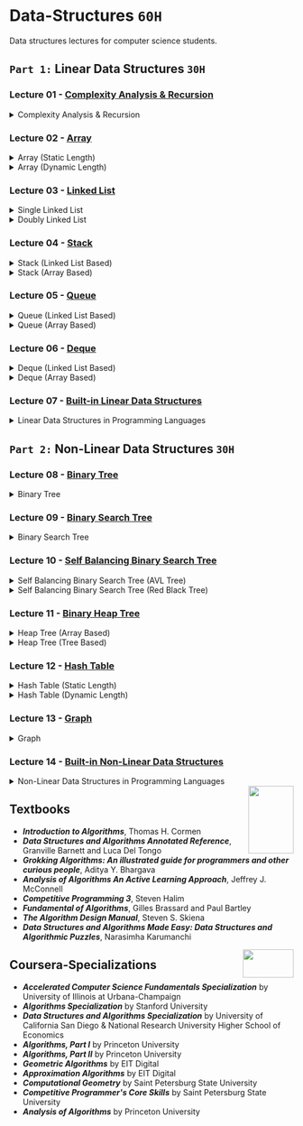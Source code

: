 # Data-Structures `60H`
Data structures lectures for computer science students.
 
## `Part 1:` Linear Data Structures `30H`

### Lecture 01 - [Complexity Analysis & Recursion](https://github.com/cs-MohamedAyman/Data-Structures/tree/master/Lecture%2001%20-%20Complexity%20Analysis%20%26%20Recursion)
<details>
<summary>Complexity Analysis & Recursion</summary>
<br>
<ul>
  <li>Introduction to Data Structures</li>
  <li>Execution Time Cases</li>
  <li>Complexity Analysis Examples</li>
  <li>Recursion</li>
  <li>Iteration vs. Recursion Examples</li>
</ul>
</details>

### Lecture 02 - [Array](https://github.com/cs-MohamedAyman/Data-Structures/tree/master/Lecture%2002%20-%20Array)
<details>
<summary>Array (Static Length)</summary>
<br>
<ul>
  <li>Introduction to Arrays</li>
  <li>Insertion Operation</li>
  <li>Deletion Operation</li>
  <li>Search Operation</li>
  <li>Traverse Operation</li>
  <li>Time Complexity & Space Complexity</li>
</ul>
</details>

<details>
<summary>Array (Dynamic Length)</summary>
<br>
<ul>
  <li>Introduction to Arrays</li>
  <li>Insertion Operation</li>
  <li>Deletion Operation</li>
  <li>Search Operation</li>
  <li>Traverse Operation</li>
  <li>Time Complexity & Space Complexity</li>
</ul>
</details>

### Lecture 03 - [Linked List](https://github.com/cs-MohamedAyman/Data-Structures/tree/master/Lecture%2003%20-%20Linked%20List)
<details>
<summary>Single Linked List</summary>
<br>
<ul>
  <li>Introduction to Linked Lists</li>
  <li>Insertion Operation</li>
  <li>Deletion Operation</li>
  <li>Search Operation</li>
  <li>Traverse Operation</li>
  <li>Time Complexity & Space Complexity</li>
</ul>
</details>

<details>
<summary>Doubly Linked List </summary>
<br>
<ul>
  <li>Introduction to Linked Lists</li>
  <li>Insertion Operation</li>
  <li>Deletion Operation</li>
  <li>Search Operation</li>
  <li>Traverse Operation</li>
  <li>Time Complexity & Space Complexity</li>
</ul>
</details>

### Lecture 04 - [Stack](https://github.com/cs-MohamedAyman/Data-Structures/tree/master/Lecture%2004%20-%20Stack)
<details>
<summary>Stack (Linked List Based)</summary>
<br>
<ul>
  <li>Introduction to Stack</li>
  <li>Insertion Operation</li>
  <li>Deletion Operation</li>
  <li>Top Operation</li>
  <li>Time Complexity & Space Complexity</li>
</ul>
</details>

<details>
<summary>Stack (Array Based)</summary>
<br>
<ul>
  <li>Introduction to Stack</li>
  <li>Insertion Operation</li>
  <li>Deletion Operation</li>
  <li>Top Operation</li>
  <li>Time Complexity & Space Complexity</li>
</ul>
</details>

### Lecture 05 - [Queue](https://github.com/cs-MohamedAyman/Data-Structures/tree/master/Lecture%2005%20-%20Queue)
<details>
<summary>Queue (Linked List Based)</summary>
<br>
<ul>
  <li>Introduction to Queue</li>
  <li>Insertion Operation</li>
  <li>Deletion Operation</li>
  <li>Front & Back Operations</li>
  <li>Time Complexity & Space Complexity</li>
</ul>
</details>

<details>
<summary>Queue (Array Based)</summary>
<br>
<ul>
  <li>Introduction to Queue</li>
  <li>Insertion Operation</li>
  <li>Deletion Operation</li>
  <li>Front & Back Operations</li>
  <li>Time Complexity & Space Complexity</li>
</ul>
</details>

### Lecture 06 - [Deque](https://github.com/cs-MohamedAyman/Data-Structures/tree/master/Lecture%2006%20-%20Deque)
<details>
<summary>Deque (Linked List Based)</summary>
<br>
<ul>
  <li>Introduction to Deque</li>
  <li>Insertion Operation</li>
  <li>Deletion Operation</li>
  <li>Front & Back Operations</li>
  <li>Traverse Operation</li>
  <li>Time Complexity & Space Complexity</li>
</ul>
</details>

<details>
<summary>Deque (Array Based)</summary>
<br>
<ul>
  <li>Introduction to Deque</li>
  <li>Insertion Operation</li>
  <li>Deletion Operation</li>
  <li>Front & Back Operations</li>
  <li>Traverse Operation</li>
  <li>Time Complexity & Space Complexity</li>
</ul>
</details>

### Lecture 07 - [Built-in Linear Data Structures](https://github.com/cs-MohamedAyman/Data-Structures/tree/master/Lecture%2007%20-%20Built-in%20Linear%20Data%20Structures)
<details>
<summary>Linear Data Structures in Programming Languages</summary>
<br>
<ul>
  <li>Vector</li>
  <li>List</li>
  <li>Stack</li>
  <li>Queue</li>
  <li>Deque</li>
</ul>
</details>

## `Part 2:` Non-Linear Data Structures `30H`

### Lecture 08 - [Binary Tree](https://github.com/cs-MohamedAyman/Data-Structures/tree/master/Lecture%2008%20-%20Binary%20Tree)
<details>
<summary>Binary Tree</summary>
<br>
<ul>
  <li>Introduction to Binary Tree</li>
  <li>Traverse Operation</li>
  <li>BFS vs. DFS for Binary Tree</li>
  <li>Search Operation</li>
  <li>Deletion Operation</li>
  <li>Time Complexity & Space Complexity</li>
</ul>
</details>

### Lecture 09 - [Binary Search Tree](https://github.com/cs-MohamedAyman/Data-Structures/tree/master/Lecture%2009%20-%20Binary%20Search%20Tree)
<details>
<summary>Binary Search Tree</summary>
<br>
<ul>
  <li>Introduction to Binary Search Tree</li>
  <li>Insertion Operation</li>
  <li>Deletion Operation</li>
  <li>Search Operation</li>
  <li>Traverse Operation</li>
  <li>Time Complexity & Space Complexity</li>
  <li>Balanced Binary Tree Property</li>
</ul>
</details>

### Lecture 10 - [Self Balancing Binary Search Tree](https://github.com/cs-MohamedAyman/Data-Structures/tree/master/Lecture%2010%20-%20Self%20Balancing%20Binary%20Search%20Tree)
<details>
<summary>Self Balancing Binary Search Tree (AVL Tree)</summary>
<br>
<ul>
  <li>Introduction to AVL Tree</li>
  <li>Rotation Operation</li>
  <li>Insertion Operation</li>
  <li>Deletion Operation</li>
  <li>Search Operation</li>
  <li>Traverse Operation</li>
  <li>Time Complexity & Space Complexity</li>
</ul>
</details>

<details>
<summary>Self Balancing Binary Search Tree (Red Black Tree)</summary>
<br>
<ul>
  <li>Introduction to Red Black Tree</li>
  <li>Rotation Operation</li>
  <li>Insertion Operation</li>
  <li>Deletion Operation</li>
  <li>Search Operation</li>
  <li>Traverse Operation</li>
  <li>Time Complexity & Space Complexity</li>
</ul>
</details>

### Lecture 11 - [Binary Heap Tree](https://github.com/cs-MohamedAyman/Data-Structures/tree/master/Lecture%2011%20-%20Binary%20Heap%20Tree)
<details>
<summary>Heap Tree (Array Based)</summary>
<br>
<ul>
  <li>Introduction to Binary Heap Tree</li>
  <li>Insertion Operation</li>
  <li>Deletion Operation</li>
  <li>Top Operation</li>
  <li>Time Complexity & Space Complexity</li>
</ul>
</details>

<details>
<summary>Heap Tree (Tree Based)</summary>
<br>
<ul>
  <li>Introduction to Binary Heap Tree</li>
  <li>Insertion Operation</li>
  <li>Deletion Operation</li>
  <li>Top Operation</li>
  <li>Time Complexity & Space Complexity</li>
</ul>
</details>

### Lecture 12 - [Hash Table](https://github.com/cs-MohamedAyman/Data-Structures/tree/master/Lecture%2012%20-%20Hash%20Table)
<details>
<summary>Hash Table (Static Length)</summary>
<br>
<ul>
  <li>Introduction to Hash Tables</li>
  <li>Collision Resolution</li>
  <li>Separate Chaining</li>
  <li>Open Addressing</li>
  <li>Double Hashing</li>
  <li>Time Complexity & Space Complexity</li>
</ul>
</details>

<details>
<summary>Hash Table (Dynamic Length)</summary>
<br>
<ul>
  <li>Introduction to Rehashing</li>
  <li>Rehashing Separate Chaining</li>
  <li>Rehashing Double Hashing</li>
  <li>Time Complexity & Space Complexity</li>
</ul>
</details>

### Lecture 13 - [Graph](https://github.com/cs-MohamedAyman/Data-Structures/tree/master/Lecture%2013%20-%20Graph)
<details>
<summary>Graph</summary>
<br>
<ul>
  <li>Introduction to Graphs</li>
  <li>Directed vs. Undirected Graph</li>
  <li>Breadth First Traverse</li>
  <li>Depth First Traverse</li>
  <li>Cyclic vs. Acyclic Graph</li>
  <li>Connected vs. Disconnected Graph</li>
  <li>Time Complexity & Space Complexity</li>
</ul>
</details>

### Lecture 14 - [Built-in Non-Linear Data Structures](https://github.com/cs-MohamedAyman/Data-Structures/tree/master/Lecture%2014%20-%20Built-in%20Non-Linear%20Data%20Structures)
<details>
<summary>Non-Linear Data Structures in Programming Languages</summary>
<br>
<ul>
  <li>Set</li>
  <li>Multi-set</li>
  <li>Map</li>
  <li>Multi-map</li>
  <li>Priority Queue</li>
</ul>
</details>

<img align="right" width="80" height="120" src="https://github.com/cs-MohamedAyman/Computer-Science-Textbooks/blob/master/organizations-logos/textbook.jpg">

## Textbooks

* ***Introduction to Algorithms***, Thomas H. Cormen
* ***Data Structures and Algorithms Annotated Reference***, Granville Barnett and Luca Del Tongo
* ***Grokking Algorithms: An illustrated guide for programmers and other curious people***, Aditya Y. Bhargava
* ***Analysis of Algorithms An Active Learning Approach***, Jeffrey J. McConnell
* ***Competitive Programming 3***, Steven Halim
* ***Fundamental of Algorithms***, Gilles Brassard and Paul Bartley
* ***The Algorithm Design Manual***, Steven S. Skiena
* ***Data Structures and Algorithms Made Easy: Data Structures and Algorithmic Puzzles***, Narasimha Karumanchi

<img align="right" width="90" height="50" src="https://github.com/cs-MohamedAyman/Coursera-Specializations/blob/master/organizations-logos/coursera.jpg">

## Coursera-Specializations

* ***Accelerated Computer Science Fundamentals Specialization*** by University of Illinois at Urbana-Champaign
* ***Algorithms Specialization*** by Stanford University
* ***Data Structures and Algorithms Specialization*** by University of California San Diego & National Research University Higher School of Economics
* ***Algorithms, Part I*** by Princeton University
* ***Algorithms, Part II*** by Princeton University
* ***Geometric Algorithms*** by EIT Digital
* ***Approximation Algorithms*** by EIT Digital
* ***Computational Geometry*** by Saint Petersburg State University
* ***Competitive Programmer's Core Skills*** by Saint Petersburg State University
* ***Analysis of Algorithms*** by Princeton University
